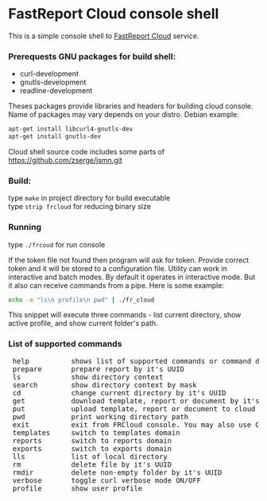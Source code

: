 # FastReport Cloud console shell #

This is a simple console shell to [FastReport Cloud](https://fastreport.cloud/ "FastReport.Cloud") service.

### Prerequests GNU packages for build shell: ### 
<ul>
<li>curl-development</li>
<li>gnutls-development</li>
<li>readline-development</li>
</ul>     

Theses packages provide libraries and headers for building cloud console. Name of packages may vary depends on your distro. Debian example:
 ```bash
 apt-get install libcurl4-gnutls-dev
 apt-get install gnutls-dev
```

Cloud shell source code includes some parts of https://github.com/zserge/jsmn.git 

### Build: ###  

type ```make``` in project directory for build executable  
type ```strip frcloud``` for reducing binary size  
  
### Running ###

type ```./frcoud``` for run console

If the token file not found then program will ask for token. Provide correct token and it will be stored to a configuration file. 
Utility can work in interactive and batch modes. By default it operates in interactive mode. But it also can receive commands from a pipe. Here is some example:

```bash
echo -e "ls\n profile\n pwd" | ./fr_cloud
```
This snippet will execute three commands - list current directory, show active profile, and show current folder's path.

### List of supported commands ###

<pre>
 help          shows list of supported commands or command description
 prepare       prepare report by it's UUID
 ls            show directory context
 search        show directory context by mask
 cd            change current directory by it's UUID
 get           download template, report or document by it's UUID
 put           upload template, report or document to cloud
 pwd           print working directory path
 exit          exit from FRCloud console. You may also use Ctrl+d
 templates     switch to templates domain
 reports       switch to reports domain
 exports       switch to exports domain
 lls           list of local directory
 rm            delete file by it's UUID
 rmdir         delete non-empty folder by it's UUID
 verbose       toggle curl verbose mode ON/OFF
 profile       show user profile
</pre>

